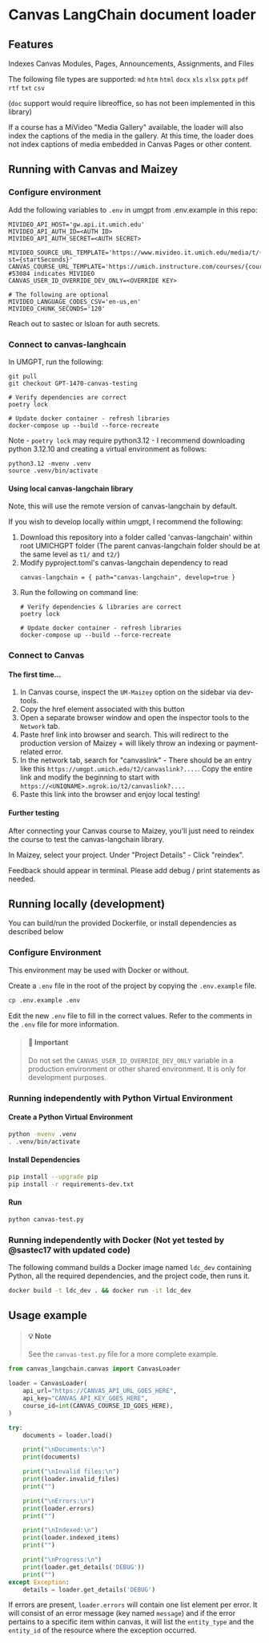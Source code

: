 # Canvas LangChain document loader

## Features

Indexes Canvas Modules, Pages, Announcements, Assignments, and Files

The following file types are supported:
`md` `htm` `html` `docx` `xls` `xlsx` `pptx` `pdf` `rtf` `txt` `csv`

(`doc` support would require libreoffice, so has not been implemented in this library)

If a course has a MiVideo "Media Gallery" available, the loader will
also index the captions of the media in the gallery. At this time, the loader
does not index captions of media embedded in Canvas Pages or other content.

## Running with Canvas and Maizey

### Configure environment
Add the following variables to `.env` in umgpt from .env.example in this repo:
```
MIVIDEO_API_HOST='gw.api.it.umich.edu'
MIVIDEO_API_AUTH_ID=<AUTH ID>
MIVIDEO_API_AUTH_SECRET=<AUTH SECRET>

MIVIDEO_SOURCE_URL_TEMPLATE='https://www.mivideo.it.umich.edu/media/t/{mediaId}?st={startSeconds}'
CANVAS_COURSE_URL_TEMPLATE='https://umich.instructure.com/courses/{courseId}/external_tools/53084' #53084 indicates MIVIDEO
CANVAS_USER_ID_OVERRIDE_DEV_ONLY=<OVERRIDE KEY>

# The following are optional
MIVIDEO_LANGUAGE_CODES_CSV='en-us,en'
MIVIDEO_CHUNK_SECONDS='120'
```

Reach out to sastec or lsloan for auth secrets. 

### Connect to canvas-langhcain
In UMGPT, run the following: 
```
git pull
git checkout GPT-1470-canvas-testing

# Verify dependencies are correct
poetry lock 

# Update docker container - refresh libraries
docker-compose up --build --force-recreate
```

Note - `poetry lock` may require python3.12 - I recommend downloading python 3.12.10 and creating a virtual environment as follows:
```
python3.12 -mvenv .venv
source .venv/bin/activate
```

#### Using local canvas-langchain library
Note, this will use the remote version of canvas-langchain by default. 

If you wish to develop locally within umgpt, I recommend the following:

1.  Download this repository into a folder called 'canvas-langchain' within root UMICHGPT folder (The parent canvas-langchain folder should be at the same level as `t1/` and `t2/`)
2. Modify pyproject.toml's canvas-langchain dependency to read 
	```
	canvas-langchain = { path="canvas-langchain", develop=true }
	```
3. Run the following on command line:
	```
	# Verify dependencies & libraries are correct
	poetry lock 

	# Update docker container - refresh libraries
	docker-compose up --build --force-recreate
	```
### Connect to Canvas

#### The first time... 
1. In Canvas course, inspect the `UM-Maizey` option on the sidebar via dev-tools. 
2. Copy the href element associated with this button
3. Open a separate browser window and open the inspector tools to the `Network` tab.
4. Paste href link into browser and search. This will redirect to the production version of Maizey + will likely throw an indexing or payment-related error. 
5. In the network tab, search for "canvaslink" - There should be an entry like this `https://umgpt.umich.edu/t2/canvaslink?....`. Copy the entire link and modify the beginning to start with `https://<UNIQNAME>.ngrok.io/t2/canvaslink?....`
6. Paste this link into the browser and enjoy local testing!


#### Further testing
After connecting your Canvas course to Maizey, you'll just need to reindex the course to test the canvas-langchain library. 

In Maizey, select your project. Under "Project Details" - Click "reindex".

Feedback should appear in terminal. Please add debug / print statements as needed.

## Running locally (development)

You can build/run the provided Dockerfile, or install dependencies as described below

### Configure Environment

This environment may be used with Docker or without.

Create a `.env` file in the root of the project by copying the `.env.example`
file.

```bash
cp .env.example .env
```

Edit the new `.env` file to fill in the correct values. Refer to the comments
in the `.env` file for more information.

> #### 🔔 Important
> Do not set the `CANVAS_USER_ID_OVERRIDE_DEV_ONLY` variable in a production
> environment or other shared environment. It is only for development purposes.

### Running independently with Python Virtual Environment 

#### Create a Python Virtual Environment
```bash
python -mvenv .venv
. .venv/bin/activate
```

#### Install Dependencies
```bash
pip install --upgrade pip
pip install -r requirements-dev.txt
```

#### Run

```bash
python canvas-test.py
```

### Running independently with Docker (Not yet tested by @sastec17 with updated code)

The following command builds a Docker image named `ldc_dev` containing Python,
all the required dependencies, and the project code, then runs it.

```bash
docker build -t ldc_dev . && docker run -it ldc_dev
```

## Usage example

> #### 💡 Note
> See the `canvas-test.py` file for a more complete example.

```python
from canvas_langchain.canvas import CanvasLoader

loader = CanvasLoader(
	api_url="https://CANVAS_API_URL_GOES_HERE",
	api_key="CANVAS_API_KEY_GOES_HERE",
	course_id=int(CANVAS_COURSE_ID_GOES_HERE),
)

try:
	documents = loader.load()

	print("\nDocuments:\n")
	print(documents)

	print("\nInvalid files:\n")
	print(loader.invalid_files)
	print("")

	print("\nErrors:\n")
	print(loader.errors)
	print("")

	print("\nIndexed:\n")
	print(loader.indexed_items)
	print("")

	print("\nProgress:\n")
	print(loader.get_details('DEBUG'))
	print("")
except Exception:
	details = loader.get_details('DEBUG')
```

If errors are present, `loader.errors` will contain one list element per error. It will consist of an error message (key named `message`) and if the error pertains to a specific item within canvas, it will list the `entity_type` and the `entity_id` of the resource where the exception occurred.
